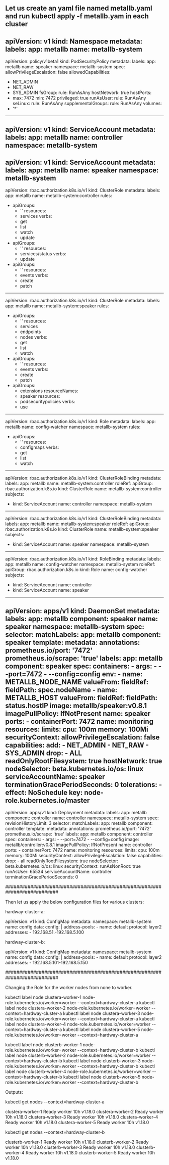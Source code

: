 ## Let us create an yaml file named metallb.yaml and run kubectl apply -f metallb.yam in each cluster


apiVersion: v1
kind: Namespace
metadata:
  labels:
    app: metallb
  name: metallb-system
---
apiVersion: policy/v1beta1
kind: PodSecurityPolicy
metadata:
  labels:
    app: metallb
  name: speaker
  namespace: metallb-system
spec:
  allowPrivilegeEscalation: false
  allowedCapabilities:
  - NET_ADMIN
  - NET_RAW
  - SYS_ADMIN
  fsGroup:
    rule: RunAsAny
  hostNetwork: true
  hostPorts:
  - max: 7472
    min: 7472
  privileged: true
  runAsUser:
    rule: RunAsAny
  seLinux:
    rule: RunAsAny
  supplementalGroups:
    rule: RunAsAny
  volumes:
  - '*'
---
apiVersion: v1
kind: ServiceAccount
metadata:
  labels:
    app: metallb
  name: controller
  namespace: metallb-system
---
apiVersion: v1
kind: ServiceAccount
metadata:
  labels:
    app: metallb
  name: speaker
  namespace: metallb-system
---
apiVersion: rbac.authorization.k8s.io/v1
kind: ClusterRole
metadata:
  labels:
    app: metallb
  name: metallb-system:controller
rules:
- apiGroups:
  - ''
  resources:
  - services
  verbs:
  - get
  - list
  - watch
  - update
- apiGroups:
  - ''
  resources:
  - services/status
  verbs:
  - update
- apiGroups:
  - ''
  resources:
  - events
  verbs:
  - create
  - patch
---
apiVersion: rbac.authorization.k8s.io/v1
kind: ClusterRole
metadata:
  labels:
    app: metallb
  name: metallb-system:speaker
rules:
- apiGroups:
  - ''
  resources:
  - services
  - endpoints
  - nodes
  verbs:
  - get
  - list
  - watch
- apiGroups:
  - ''
  resources:
  - events
  verbs:
  - create
  - patch
- apiGroups:
  - extensions
  resourceNames:
  - speaker
  resources:
  - podsecuritypolicies
  verbs:
  - use
---
apiVersion: rbac.authorization.k8s.io/v1
kind: Role
metadata:
  labels:
    app: metallb
  name: config-watcher
  namespace: metallb-system
rules:
- apiGroups:
  - ''
  resources:
  - configmaps
  verbs:
  - get
  - list
  - watch
---
apiVersion: rbac.authorization.k8s.io/v1
kind: ClusterRoleBinding
metadata:
  labels:
    app: metallb
  name: metallb-system:controller
roleRef:
  apiGroup: rbac.authorization.k8s.io
  kind: ClusterRole
  name: metallb-system:controller
subjects:
- kind: ServiceAccount
  name: controller
  namespace: metallb-system
---
apiVersion: rbac.authorization.k8s.io/v1
kind: ClusterRoleBinding
metadata:
  labels:
    app: metallb
  name: metallb-system:speaker
roleRef:
  apiGroup: rbac.authorization.k8s.io
  kind: ClusterRole
  name: metallb-system:speaker
subjects:
- kind: ServiceAccount
  name: speaker
  namespace: metallb-system
---
apiVersion: rbac.authorization.k8s.io/v1
kind: RoleBinding
metadata:
  labels:
    app: metallb
  name: config-watcher
  namespace: metallb-system
roleRef:
  apiGroup: rbac.authorization.k8s.io
  kind: Role
  name: config-watcher
subjects:
- kind: ServiceAccount
  name: controller
- kind: ServiceAccount
  name: speaker
---
apiVersion: apps/v1
kind: DaemonSet
metadata:
  labels:
    app: metallb
    component: speaker
  name: speaker
  namespace: metallb-system
spec:
  selector:
    matchLabels:
      app: metallb
      component: speaker
  template:
    metadata:
      annotations:
        prometheus.io/port: '7472'
        prometheus.io/scrape: 'true'
      labels:
        app: metallb
        component: speaker
    spec:
      containers:
      - args:
        - --port=7472
        - --config=config
        env:
        - name: METALLB_NODE_NAME
          valueFrom:
            fieldRef:
              fieldPath: spec.nodeName
        - name: METALLB_HOST
          valueFrom:
            fieldRef:
              fieldPath: status.hostIP
        image: metallb/speaker:v0.8.1
        imagePullPolicy: IfNotPresent
        name: speaker
        ports:
        - containerPort: 7472
          name: monitoring
        resources:
          limits:
            cpu: 100m
            memory: 100Mi
        securityContext:
          allowPrivilegeEscalation: false
          capabilities:
            add:
            - NET_ADMIN
            - NET_RAW
            - SYS_ADMIN
            drop:
            - ALL
          readOnlyRootFilesystem: true
      hostNetwork: true
      nodeSelector:
        beta.kubernetes.io/os: linux
      serviceAccountName: speaker
      terminationGracePeriodSeconds: 0
      tolerations:
      - effect: NoSchedule
        key: node-role.kubernetes.io/master
---
apiVersion: apps/v1
kind: Deployment
metadata:
  labels:
    app: metallb
    component: controller
  name: controller
  namespace: metallb-system
spec:
  revisionHistoryLimit: 3
  selector:
    matchLabels:
      app: metallb
      component: controller
  template:
    metadata:
      annotations:
        prometheus.io/port: '7472'
        prometheus.io/scrape: 'true'
      labels:
        app: metallb
        component: controller
    spec:
      containers:
      - args:
        - --port=7472
        - --config=config
        image: metallb/controller:v0.8.1
        imagePullPolicy: IfNotPresent
        name: controller
        ports:
        - containerPort: 7472
          name: monitoring
        resources:
          limits:
            cpu: 100m
            memory: 100Mi
        securityContext:
          allowPrivilegeEscalation: false
          capabilities:
            drop:
            - all
          readOnlyRootFilesystem: true
      nodeSelector:
        beta.kubernetes.io/os: linux
      securityContext:
        runAsNonRoot: true
        runAsUser: 65534
      serviceAccountName: controller
      terminationGracePeriodSeconds: 0
  


###########################################################################

Then let us apply the below configuration files for various clusters:

hardway-cluster-a:


apiVersion: v1
kind: ConfigMap
metadata:
  namespace: metallb-system
  name: config
data:
  config: |
    address-pools:
    - name: default
      protocol: layer2
      addresses:
      - 192.168.51.-192.168.5.100
   


hardway-cluster-b:


apiVersion: v1
kind: ConfigMap
metadata:
  namespace: metallb-system
  name: config
data:
  config: |
    address-pools:
    - name: default
      protocol: layer2
      addresses:
      - 192.168.5.101-192.168.5.150


###########################################################################

Changing the Role for the worker nodes from none to worker.

kubectl label node clustera-worker-1 node-role.kubernetes.io/worker=worker --context=hardway-cluster-a
kubectl label node clustera-worker-2 node-role.kubernetes.io/worker=worker --context=hardway-cluster-a
kubectl label node clustera-worker-3 node-role.kubernetes.io/worker=worker --context=hardway-cluster-a
kubectl label node clustera-worker-4 node-role.kubernetes.io/worker=worker --context=hardway-cluster-a
kubectl label node clustera-worker-5 node-role.kubernetes.io/worker=worker --context=hardway-cluster-a



kubectl label node clusterb-worker-1 node-role.kubernetes.io/worker=worker --context=hardway-cluster-b
kubectl label node clusterb-worker-2 node-role.kubernetes.io/worker=worker --context=hardway-cluster-b
kubectl label node clusterb-worker-3 node-role.kubernetes.io/worker=worker --context=hardway-cluster-b
kubectl label node clusterb-worker-4 node-role.kubernetes.io/worker=worker --context=hardway-cluster-b
kubectl label node clusterb-worker-5 node-role.kubernetes.io/worker=worker --context=hardway-cluster-b

Outputs:

kubectl get nodes --context=hardway-cluster-a

clustera-worker-1   Ready    worker   10h   v1.18.0
clustera-worker-2   Ready    worker   10h   v1.18.0
clustera-worker-3   Ready    worker   10h   v1.18.0
clustera-worker-4   Ready    worker   10h   v1.18.0
clustera-worker-5   Ready    worker   10h   v1.18.0


kubectl get nodes --context=hardway-cluster-b

clusterb-worker-1   Ready    worker   10h   v1.18.0
clusterb-worker-2   Ready    worker   10h   v1.18.0
clusterb-worker-3   Ready    worker   10h   v1.18.0
clusterb-worker-4   Ready    worker   10h   v1.18.0
clusterb-worker-5   Ready    worker   10h   v1.18.0





